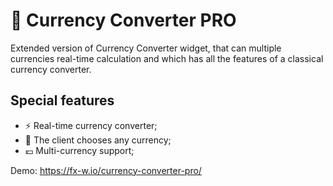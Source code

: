 # 💱 Currency Converter PRO

Extended version of Currency Converter widget, that can multiple currencies real-time calculation and which has all the features of a classical currency converter.

## Special features
* ⚡ Real-time currency converter;
* 🤑 The client chooses any currency;
* 💶 Multi-currency support;

Demo: https://fx-w.io/currency-converter-pro/
